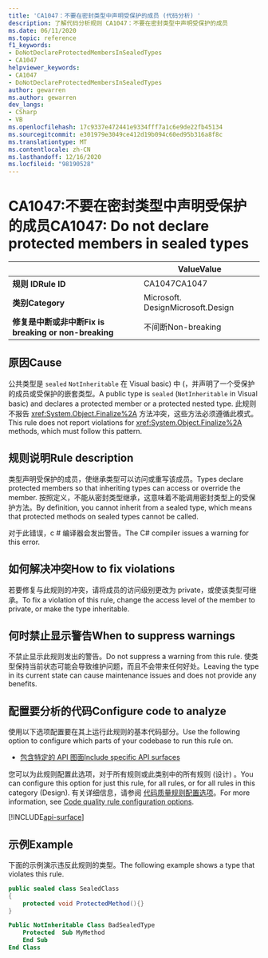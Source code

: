 ```yaml
---
title: 'CA1047：不要在密封类型中声明受保护的成员 (代码分析) '
description: 了解代码分析规则 CA1047：不要在密封类型中声明受保护的成员
ms.date: 06/11/2020
ms.topic: reference
f1_keywords:
- DoNotDeclareProtectedMembersInSealedTypes
- CA1047
helpviewer_keywords:
- CA1047
- DoNotDeclareProtectedMembersInSealedTypes
author: gewarren
ms.author: gewarren
dev_langs:
- CSharp
- VB
ms.openlocfilehash: 17c9337e472441e9334fff7a1c6e9de22fb45134
ms.sourcegitcommit: e301979e3049ce412d19b094c60ed95b316a8f8c
ms.translationtype: MT
ms.contentlocale: zh-CN
ms.lasthandoff: 12/16/2020
ms.locfileid: "98190528"
---
```

# <a name="ca1047-do-not-declare-protected-members-in-sealed-types"></a><span data-ttu-id="c40cc-103">CA1047:不要在密封类型中声明受保护的成员</span><span class="sxs-lookup"><span data-stu-id="c40cc-103">CA1047: Do not declare protected members in sealed types</span></span>

| | <span data-ttu-id="c40cc-104">Value</span><span class="sxs-lookup"><span data-stu-id="c40cc-104">Value</span></span> |
|-|-|
| <span data-ttu-id="c40cc-105">**规则 ID**</span><span class="sxs-lookup"><span data-stu-id="c40cc-105">**Rule ID**</span></span> |<span data-ttu-id="c40cc-106">CA1047</span><span class="sxs-lookup"><span data-stu-id="c40cc-106">CA1047</span></span>|
| <span data-ttu-id="c40cc-107">**类别**</span><span class="sxs-lookup"><span data-stu-id="c40cc-107">**Category**</span></span> |<span data-ttu-id="c40cc-108">Microsoft. Design</span><span class="sxs-lookup"><span data-stu-id="c40cc-108">Microsoft.Design</span></span>|
| <span data-ttu-id="c40cc-109">**修复是中断或非中断**</span><span class="sxs-lookup"><span data-stu-id="c40cc-109">**Fix is breaking or non-breaking**</span></span> |<span data-ttu-id="c40cc-110">不间断</span><span class="sxs-lookup"><span data-stu-id="c40cc-110">Non-breaking</span></span>|

## <a name="cause"></a><span data-ttu-id="c40cc-111">原因</span><span class="sxs-lookup"><span data-stu-id="c40cc-111">Cause</span></span>

<span data-ttu-id="c40cc-112">公共类型是 `sealed` `NotInheritable` 在 Visual basic) 中 (，并声明了一个受保护的成员或受保护的嵌套类型。</span><span class="sxs-lookup"><span data-stu-id="c40cc-112">A public type is `sealed` (`NotInheritable` in Visual basic) and declares a protected member or a protected nested type.</span></span> <span data-ttu-id="c40cc-113">此规则不报告 <xref:System.Object.Finalize%2A> 方法冲突，这些方法必须遵循此模式。</span><span class="sxs-lookup"><span data-stu-id="c40cc-113">This rule does not report violations for <xref:System.Object.Finalize%2A> methods, which must follow this pattern.</span></span>

## <a name="rule-description"></a><span data-ttu-id="c40cc-114">规则说明</span><span class="sxs-lookup"><span data-stu-id="c40cc-114">Rule description</span></span>

<span data-ttu-id="c40cc-115">类型声明受保护的成员，使继承类型可以访问或重写该成员。</span><span class="sxs-lookup"><span data-stu-id="c40cc-115">Types declare protected members so that inheriting types can access or override the member.</span></span> <span data-ttu-id="c40cc-116">按照定义，不能从密封类型继承，这意味着不能调用密封类型上的受保护方法。</span><span class="sxs-lookup"><span data-stu-id="c40cc-116">By definition, you cannot inherit from a sealed type, which means that protected methods on sealed types cannot be called.</span></span>

<span data-ttu-id="c40cc-117">对于此错误，c # 编译器会发出警告。</span><span class="sxs-lookup"><span data-stu-id="c40cc-117">The C# compiler issues a warning for this error.</span></span>

## <a name="how-to-fix-violations"></a><span data-ttu-id="c40cc-118">如何解决冲突</span><span class="sxs-lookup"><span data-stu-id="c40cc-118">How to fix violations</span></span>

<span data-ttu-id="c40cc-119">若要修复与此规则的冲突，请将成员的访问级别更改为 private，或使该类型可继承。</span><span class="sxs-lookup"><span data-stu-id="c40cc-119">To fix a violation of this rule, change the access level of the member to private, or make the type inheritable.</span></span>

## <a name="when-to-suppress-warnings"></a><span data-ttu-id="c40cc-120">何时禁止显示警告</span><span class="sxs-lookup"><span data-stu-id="c40cc-120">When to suppress warnings</span></span>

<span data-ttu-id="c40cc-121">不禁止显示此规则发出的警告。</span><span class="sxs-lookup"><span data-stu-id="c40cc-121">Do not suppress a warning from this rule.</span></span> <span data-ttu-id="c40cc-122">使类型保持当前状态可能会导致维护问题，而且不会带来任何好处。</span><span class="sxs-lookup"><span data-stu-id="c40cc-122">Leaving the type in its current state can cause maintenance issues and does not provide any benefits.</span></span>

## <a name="configure-code-to-analyze"></a><span data-ttu-id="c40cc-123">配置要分析的代码</span><span class="sxs-lookup"><span data-stu-id="c40cc-123">Configure code to analyze</span></span>

<span data-ttu-id="c40cc-124">使用以下选项配置要在其上运行此规则的基本代码部分。</span><span class="sxs-lookup"><span data-stu-id="c40cc-124">Use the following option to configure which parts of your codebase to run this rule on.</span></span>

- [<span data-ttu-id="c40cc-125">包含特定的 API 图面</span><span class="sxs-lookup"><span data-stu-id="c40cc-125">Include specific API surfaces</span></span>](#include-specific-api-surfaces)

<span data-ttu-id="c40cc-126">您可以为此规则配置此选项，对于所有规则或此类别中的所有规则 (设计) 。</span><span class="sxs-lookup"><span data-stu-id="c40cc-126">You can configure this option for just this rule, for all rules, or for all rules in this category (Design).</span></span> <span data-ttu-id="c40cc-127">有关详细信息，请参阅 [代码质量规则配置选项](../code-quality-rule-options.md)。</span><span class="sxs-lookup"><span data-stu-id="c40cc-127">For more information, see [Code quality rule configuration options](../code-quality-rule-options.md).</span></span>

[!INCLUDE[api-surface](~/includes/code-analysis/api-surface.md)]

## <a name="example"></a><span data-ttu-id="c40cc-128">示例</span><span class="sxs-lookup"><span data-stu-id="c40cc-128">Example</span></span>

<span data-ttu-id="c40cc-129">下面的示例演示违反此规则的类型。</span><span class="sxs-lookup"><span data-stu-id="c40cc-129">The following example shows a type that violates this rule.</span></span>

```csharp
public sealed class SealedClass
{
    protected void ProtectedMethod(){}
}
```

```vb
Public NotInheritable Class BadSealedType
    Protected  Sub MyMethod
    End Sub
End Class
```
